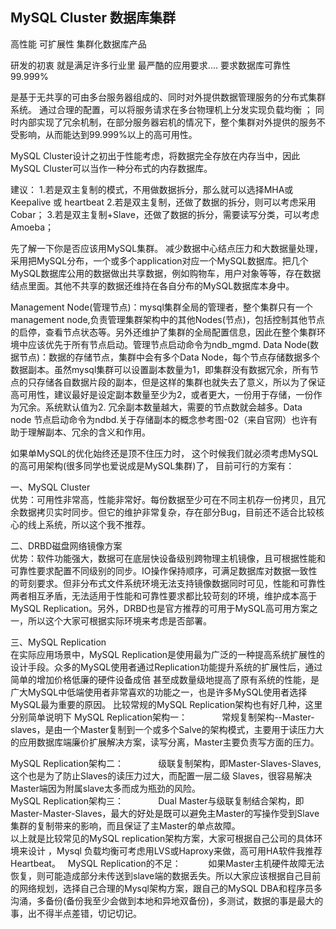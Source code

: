 ## MySQL Cluster 数据库集群


高性能 可扩展性 集群化数据库产品

研发的初衷 就是满足许多行业里 最严酷的应用要求.... 要求数据库可靠性 99.999%


是基于无共享的可由多台服务器组成的、同时对外提供数据管理服务的分布式集群系统。
通过合理的配置，可以将服务请求在多台物理机上分发实现负载均衡 ；
同时内部实现了冗余机制，在部分服务器宕机的情况下，整个集群对外提供的服务不受影响，从而能达到99.999%以上的高可用性。 

MySQL Cluster设计之初出于性能考虑，将数据完全存放在内存当中，因此MySQL Cluster可以当作一种分布式的内存数据库。

建议：
1.若是双主复制的模式，不用做数据拆分，那么就可以选择MHA或 Keepalive 或 heartbeat
2.若是双主复制，还做了数据的拆分，则可以考虑采用Cobar；
3.若是双主复制+Slave，还做了数据的拆分，需要读写分类，可以考虑Amoeba；

先了解一下你是否应该用MySQL集群。
减少数据中心结点压力和大数据量处理，采用把MySQL分布，一个或多个application对应一个MySQL数据库。把几个MySQL数据库公用的数据做出共享数据，例如购物车，用户对象等等，存在数据结点里面。其他不共享的数据还维持在各自分布的MySQL数据库本身中。



Management Node(管理节点)：mysql集群全局的管理者，整个集群只有一个management node,负责管理集群架构中的其他Nodes(节点)，包括控制其他节点的启停，查看节点状态等。另外还维护了集群的全局配置信息，因此在整个集群环境中应该优先于所有节点启动。管理节点启动命令为ndb\_mgmd.
Data Node(数据节点)：数据的存储节点，集群中会有多个Data Node，每个节点存储数据多个数据副本。虽然mysql集群可以设置副本数量为1，即集群没有数据冗余，所有节点的只存储各自数据片段的副本，但是这样的集群也就失去了意义，所以为了保证高可用性，建议最好是设定副本数量至少为2，或者更大，一份用于存储，一份作为冗余。系统默认值为2. 冗余副本数量越大，需要的节点数就会越多。Data node 节点启动命令为ndbd.关于存储副本的概念参考图-02（来自官网）也许有助于理解副本、冗余的含义和作用。


如果单MySQL的优化始终还是顶不住压力时，
这个时候我们就必须考虑MySQL的高可用架构(很多同学也爱说成是MySQL集群)了，
目前可行的方案有：  

一、MySQL Cluster  
优势：可用性非常高，性能非常好。每份数据至少可在不同主机存一份拷贝，且冗余数据拷贝实时同步。但它的维护非常复杂，存在部分Bug，目前还不适合比较核心的线上系统，所以这个我不推荐。  

二、DRBD磁盘网络镜像方案  
优势：软件功能强大，数据可在底层快设备级别跨物理主机镜像，且可根据性能和可靠性要求配置不同级别的同步。IO操作保持顺序，可满足数据库对数据一致性的苛刻要求。但非分布式文件系统环境无法支持镜像数据同时可见，性能和可靠性两者相互矛盾，无法适用于性能和可靠性要求都比较苛刻的环境，维护成本高于MySQL Replication。另外，DRBD也是官方推荐的可用于MySQL高可用方案之一，所以这个大家可根据实际环境来考虑是否部署。  

三、MySQL Replication  
在实际应用场景中，MySQL Replication是使用最为广泛的一种提高系统扩展性的设计手段。众多的MySQL使用者通过Replication功能提升系统的扩展性后，通过简单的增加价格低廉的硬件设备成倍 甚至成数量级地提高了原有系统的性能，是广大MySQL中低端使用者非常喜欢的功能之一，也是许多MySQL使用者选择MySQL最为重要的原因。
比较常规的MySQL Replication架构也有好几种，这里分别简单说明下
MySQL Replication架构一：
             常规复制架构--Master-slaves，是由一个Master复制到一个或多个Salve的架构模式，主要用于读压力大的应用数据库端廉价扩展解决方案，读写分离，Master主要负责写方面的压力。  

MySQL Replication架构二：
             级联复制架构，即Master-Slaves-Slaves,这个也是为了防止Slaves的读压力过大，而配置一层二级 Slaves，很容易解决Master端因为附属slave太多而成为瓶劲的风险。  
MySQL Replication架构三：
             Dual Master与级联复制结合架构，即Master-Master-Slaves，最大的好处是既可以避免主Master的写操作受到Slave集群的复制带来的影响，而且保证了主Master的单点故障。  
以上就是比较常见的MySQL replication架构方案，大家可根据自己公司的具体环境来设计 ，Mysql 负载均衡可考虑用LVS或Haproxy来做，高可用HA软件我推荐Heartbeat。
 
MySQL Replication的不足：
          如果Master主机硬件故障无法恢复，则可能造成部分未传送到slave端的数据丢失。所以大家应该根据自己目前的网络规划，选择自己合理的Mysql架构方案，跟自己的MySQL DBA和程序员多沟涌，多备份(备份我至少会做到本地和异地双备份)，多测试，数据的事是最大的事，出不得半点差错，切记切记。
